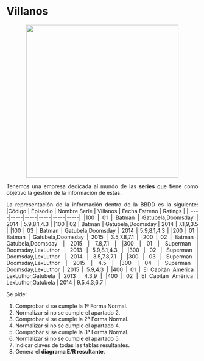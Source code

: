 <div align="justify">

# Villanos

<div align="center">
<img src="https://github.com/jpexposito/base-datos/raw/main/NORMALIZACION/tareas/tarea6/img/villanos.png" width="400px"/>
</div>

Tenemos una empresa dedicada al mundo de las __series__ que tiene como objetivo la gestión de la información de estas.

La representación de la información dentro de la BBDD es la siguiente:
|Código | Episodio | Nombre Serie | Villanos | Fecha Estreno | Ratings | 
|-----|-----|-----|-----|-----|-----|
|100 | 01 | Batman | Gatubela,Doomsday |  2014 | 5.9,8.1,4.3 |
|100 | 02 | Batman | Gatubela,Doomsday |  2014 | 7.1,9,3.5 |
|100 | 03 | Batman | Gatubela,Doomsday |  2014 | 5.9,8.1,4.3 | 
|200 | 01 | Batman | Gatubela,Doomsday |  2015 | 3.5,7.8,7.1 | 
|200 | 02 | Batman | Gatubela,Doomsday |  2015 | 7.8,7.1 | 
|300 | 01 | Superman | Doomsday,LexLuthor |  2013 | 5.9,8.1,4.3 | 
|300 | 02 | Superman | Doomsday,LexLuthor |  2014 | 3.5,7.8,7.1 | 
|300 | 03 | Superman | Doomsday,LexLuthor |  2015 | 4.5 | 
|300 | 04 | Superman | Doomsday,LexLuthor |  2015 | 5.9,4.3 | 
|400 | 01 | El Capitán América | LexLuthor,Gatubela |  2013 | 4.3,9 | 
|400 | 02 | El Capitán América | LexLuthor,Gatubela |  2014 | 9.5,4.3,6.7 | 

Se pide:

1. Comprobar si se cumple la 1ª Forma Normal.
2. Normalizar si no se cumple el apartado 2.
3. Comprobar si se cumple la 2ª Forma Normal.
4. Normalizar si no se cumple el apartado 4.
5. Comprobar si se cumple la 3ª Forma Normal.
6. Normalizar si no se cumple el apartado 5.
7. Indicar claves de todas las tablas resultantes.
9. Genera el __diagrama E/R resultante__.

</div>
